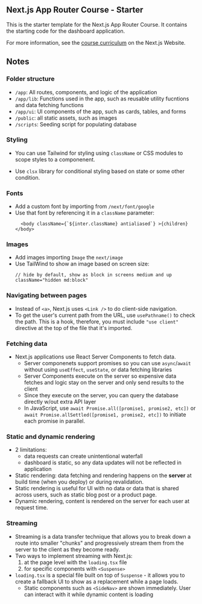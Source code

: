 ## Next.js App Router Course - Starter

This is the starter template for the Next.js App Router Course. It contains the starting code for the dashboard application.

For more information, see the [course curriculum](https://nextjs.org/learn) on the Next.js Website.


## Notes

### Folder structure

* `/app`: All routes, components, and logic of the application
* `/app/lib`: Functions used in the app, such as reusable utility fucntions and data fetching functions
* `/app/ui`: UI components of the app, such as cards, tables, and forms
* `/public`: all static assets, such as images
* `/scripts`: Seeding script for populating database


### Styling

* You can use Tailwind for styling using `className` or CSS modules to scope
styles to a componenent. 

* Use `clsx` library for conditional styling based on state or some other
  condition. 

### Fonts

* Add a custom font by importing from `/next/font/google`
* Use that font by referencing it in a `className` parameter:
  ```
    <body className={`${inter.className} antialiased`} >{children}</body>
  ```

### Images

* Add images importing `Image` the `next/image` 
* Use TailWind to show an image based on screen size:
  ```
  // hide by default, show as block in screens medium and up
  className="hidden md:block"
  ```

### Navigating between pages

* Instead of `<a>`, Next.js uses `<Link />` to do client-side navigation.
* To get the user's current path from the URL, use `usePathname()` to check the 
  path.  This is a hook, therefore, you must include `"use client"` directive at
  the top of the file that it's imported.  


### Fetching data

* Next.js applications use React Server Components to fetch data.
  * Server componenets support promises so you can use `async`/`await` without 
    using `useEffect`, `useState`, or data fetching libraries
  * Server Components execute on the server so expensive data fetches and logic
    stay on the server and only send results to the client
  * Since they execute on the server, you can query the database directly w/out
    extra API layer
  * In JavaScript, use `await Promise.all([promise1, promise2, etc])` or 
    `await Promise.allSettled([promise1, promise2, etc])` to initiate each
    promise in parallel.

### Static and dynamic rendering

* 2 limitations: 
  * data requests can create unintentional waterfall
  * dashboard is static, so any data updates will not be reflected in application
* Static rendering: data fetching and rendering happens on the **server** at
  build time (when you deploy) or during revalidation.
* Static rendering is useful for UI with no data or data that is shared across
  users, such as static blog post or a product page. 
* Dynamic rendering, content is rendered on the server for each user at request
  time.

### Streaming

* Streaming is a data transfer technique that allows you to break down a route
  into smaller "chunks" and progressively stream them from the server to  the
  client as they become ready.
* Two ways to implement streaming with Next.js:
  1. at the page level with the `loading.tsx` file
  1. for specific components with `<Suspense>`
* `loading.tsx` is a special file built on top of `Suspense` - it allows you to
  create a fallback UI to show as a replacement while a page loads. 
  * Static components such as `<SideNav>` are shown immediately. User can
  interact with it while dynamic content is loading